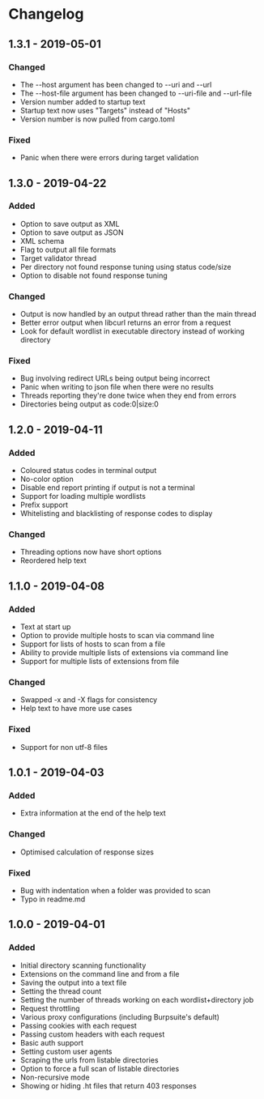 # Changelog

## 1.3.1 - 2019-05-01

### Changed
* The --host argument has been changed to --uri and --url
* The --host-file argument has been changed to --uri-file and --url-file
* Version number added to startup text
* Startup text now uses "Targets" instead of "Hosts"
* Version number is now pulled from cargo.toml

### Fixed
* Panic when there were errors during target validation

## 1.3.0 - 2019-04-22

### Added
* Option to save output as XML
* Option to save output as JSON
* XML schema
* Flag to output all file formats
* Target validator thread
* Per directory not found response tuning using status code/size
* Option to disable not found response tuning

### Changed
* Output is now handled by an output thread rather than the main thread
* Better error output when libcurl returns an error from a request
* Look for default wordlist in executable directory instead of working directory

### Fixed
* Bug involving redirect URLs being output being incorrect
* Panic when writing to json file when there were no results
* Threads reporting they're done twice when they end from errors
* Directories being output as code:0|size:0


## 1.2.0 - 2019-04-11

### Added
* Coloured status codes in terminal output
* No-color option
* Disable end report printing if output is not a terminal
* Support for loading multiple wordlists
* Prefix support
* Whitelisting and blacklisting of response codes to display

### Changed
* Threading options now have short options
* Reordered help text


## 1.1.0 - 2019-04-08

### Added
* Text at start up
* Option to provide multiple hosts to scan via command line
* Support for lists of hosts to scan from a file
* Ability to provide multiple lists of extensions via command line
* Support for multiple lists of extensions from file

### Changed
* Swapped -x and -X flags for consistency
* Help text to have more use cases

### Fixed
* Support for non utf-8 files

## 1.0.1 - 2019-04-03

### Added
* Extra information at the end of the help text

### Changed
* Optimised calculation of response sizes

### Fixed
* Bug with indentation when a folder was provided to scan
* Typo in readme.md


## 1.0.0 - 2019-04-01

### Added
* Initial directory scanning functionality
* Extensions on the command line and from a file
* Saving the output into a text file
* Setting the thread count
* Setting the number of threads working on each wordlist+directory job
* Request throttling
* Various proxy configurations (including Burpsuite's default)
* Passing cookies with each request
* Passing custom headers with each request
* Basic auth support
* Setting custom user agents
* Scraping the urls from listable directories
* Option to force a full scan of listable directories
* Non-recursive mode
* Showing or hiding .ht files that return 403 responses